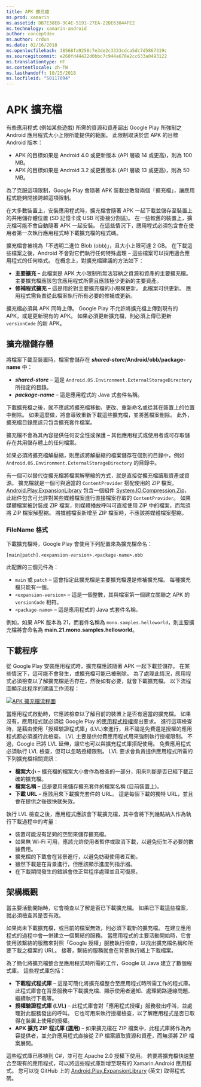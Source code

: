 ```yaml
---
title: APK 擴充檔
ms.prod: xamarin
ms.assetid: DB7E38E8-3C4E-5191-27EA-22DE63044FE2
ms.technology: xamarin-android
author: conceptdev
ms.author: crdun
ms.date: 02/16/2018
ms.openlocfilehash: 38568fa9258c7e3de2c3333cdca5dc7d5867319c
ms.sourcegitcommit: e268fd44422d0bbc7c944a678e2cc633a0493122
ms.translationtype: HT
ms.contentlocale: zh-TW
ms.lasthandoff: 10/25/2018
ms.locfileid: "50117094"
---
```

# <a name="apk-expansion-files"></a>APK 擴充檔

有些應用程式 (例如某些遊戲) 所需的資源和資產超出 Google Play 所強制之 Android 應用程式大小上限所能提供的範圍。 此限制取決於您 APK 的目標 Android 版本：

-  APK 的目標如果是 Android 4.0 或更新版本 (API 層級 14 或更高)，則為 100 MB。
-  APK 的目標如果是 Android 3.2 或更舊版本 (API 層級 13 或更高)，則為 50 MB。

為了克服這項限制，Google Play 會隨著 APK 裝載並散發兩個「擴充檔」，讓應用程式能夠間接跨越這項限制。 

在大多數裝置上，安裝應用程式時，擴充檔會隨著 APK 一起下載並儲存至裝置上的共用儲存體位置 (SD 記憶卡或 USB 可掛接分割區)。 在一些較舊的裝置上，擴充檔可能不會自動隨著 APK 一起安裝。 在這些情況下，應用程式必須包含會在使用者第一次執行應用程式時下載擴充檔的程式碼。

擴充檔會被視為「不透明二進位 Blob (obb)」，且大小上限可達 2 GB。 在下載這些檔案之後，Android 不會對它們執行任何特殊處理 &ndash; 這些檔案可以採用適合應用程式的任何格式。 在概念上，對擴充檔建議的方法如下：

-   **主要擴充**  &ndash; 此檔案是 APK 大小限制所無法容納之資源和資產的主要擴充檔。 主要擴充檔應該包含應用程式所需且應該極少更新的主要資產。
-   **修補程式擴充**  &ndash; 這是用於對主要擴充檔的小規模更新。 此檔案可供更新。 應用程式需負責從此檔案執行所有必要的修補或更新。


擴充檔必須與 APK 同時上傳。
Google Play 不允許將擴充檔上傳到現有的 APK，或是更新現有的 APK。 如果必須更新擴充檔，則必須上傳已更新 `versionCode` 的新 APK。


## <a name="expansion-file-storage"></a>擴充檔儲存體

將檔案下載至裝置時，檔案會儲存在 **_shared-store_/Android/obb/package-name** 中：

-   **_shared-store_** &ndash; 這是 `Android.OS.Environment.ExternalStorageDirectory` 所指定的目錄。
-   **_package-name_** &ndash; 這是應用程式的 Java 式套件名稱。


下載擴充檔之後，就不應該將擴充檔移動、更改、重新命名或從其在裝置上的位置中刪除。 如果這麼做，將會導致重新下載這些擴充檔，並將舊檔案刪除。 此外，擴充檔目錄應該只包含擴充套件檔案。

擴充檔不會為其內容提供任何安全性或保護 &ndash; 其他應用程式或使用者或可存取儲存在共用儲存體上的任何檔案。

如果必須將擴充檔解壓縮，則應該將解壓縮的檔案儲存在個別的目錄中，例如 `Android.OS.Environment.ExternalStorageDirectory` 的目錄中。

有一個可以替代從擴充檔將檔案解壓縮的方式，就是直接從擴充檔讀取資產或資源。 擴充檔就是一個可與適當的 `ContentProvider` 搭配使用的 ZIP 檔案。 [Android.Play.ExpansionLibrary](https://github.com/mattleibow/Android.Play.ExpansionLibrary) 包含一個組件 [System.IO.Compression.Zip](https://github.com/mattleibow/Android.Play.ExpansionLibrary/tree/master/System.IO.Compression.Zip)，此組件包含可允許對某些媒體檔案進行直接檔案存取的 `ContentProvider`。 如果媒體檔案被封裝成 ZIP 檔案，則媒體播放呼叫可直接使用 ZIP 中的檔案，而無須將 ZIP 檔案解壓縮。 將媒體檔案新增至 ZIP 檔案時，不應該將媒體檔案壓縮。 


### <a name="filename-format"></a>FileName 格式

下載擴充檔時，Google Play 會使用下列配置來為擴充檔命名：

    [main|patch].<expansion-version>.<package-name>.obb

此配置的三個元件為：

-   `main` 或 `patch` &ndash; 這會指定此擴充檔是主要擴充檔還是修補擴充檔。 每種擴充檔只能有一個。
-   `<expansion-version>`  &ndash; 這是一個整數，其與檔案第一個建立關聯之 APK 的 `versionCode` 相符。
-   `<package-name>` &ndash; 這是應用程式的 Java 式套件名稱。


例如，如果 APK 版本為 21，而套件名稱為 `mono.samples.helloworld`，則主要擴充檔將會命名為 **main.21.mono.samples.helloworld**。


## <a name="download-process"></a>下載程序

從 Google Play 安裝應用程式時，擴充檔應該隨著 APK 一起下載並儲存。 在某些情況下，這可能不會發生，或擴充檔可能已被刪除。 為了處理此情況，應用程式必須檢查以了解擴充檔是否存在，然後如有必要，就會下載擴充檔。 以下流程圖顯示此程序的建議工作流程：

[![APK 擴充檔流程圖](apk-expansion-files-images/apkexpansion.png)](apk-expansion-files-images/apkexpansion.png#lightbox)

當應用程式啟動時，它應該檢查以了解目前的裝置上是否有適當的擴充檔。 如果沒有，應用程式就必須從 Google Play 的[應用程式授權](http://developer.android.com/google/play/licensing/index.html)提出要求。 進行這項檢查時，是藉由使用「授權驗證程式庫」(LVL)來進行，且不論是免費還是授權的應用程式都必須進行此檢查。 LVL 主要是供付費應用程式用來強制執行授權限制。 不過，Google 已將 LVL 延伸，讓它也可以與擴充程式庫搭配使用。 免費應用程式必須執行 LVL 檢查，但可以忽略授權限制。 LVL 要求會負責提供應用程式所需的下列擴充檔相關資訊： 

-   **檔案大小** &ndash; 擴充檔的檔案大小會作為檢查的一部分，用來判斷是否已經下載正確的擴充檔。
-   **檔案名稱** &ndash; 這是要用來儲存擴充套件的檔案名稱 (目前裝置上)。
-   **下載 URL**  &ndash; 應該用來下載擴充套件的 URL。 這是每個下載的獨特 URL，並且會在提供之後很快就失效。


執行 LVL 檢查之後，應用程式應該會下載擴充檔，其中會將下列幾點納入作為執行下載過程中的考量：

-  裝置可能沒有足夠的空間來儲存擴充檔。
-  如果無 Wi-Fi 可用，應該允許使用者暫停或取消下載，以避免衍生不必要的數據費用。
-  擴充檔的下載會在背景進行，以避免妨礙使用者互動。
-  雖然下載是在背景進行，但應該顯示進度列指示器。
-  在下載期間發生的錯誤會依正常程序處理並且可復原。



## <a name="architectural-overview"></a>架構概觀

當主要活動開始時，它會檢查以了解是否已下載擴充檔。 如果已下載這些檔案，就必須檢查其是否有效。

如果尚未下載擴充檔，或目前的檔案無效，則必須下載新的擴充檔。 在建立應用程式的過程中會一併建立一個繫結的服務。 當應用程式的主要活動開始時，它會使用該繫結的服務來對照「Google 授權」服務執行檢查，以找出擴充檔名稱和所要下載之檔案的 URL。 接著，繫結的服務就會在背景執行緒上下載檔案。

為了簡化將擴充檔整合至應用程式時所需的工作，Google 以 Java 建立了數個程式庫。 這些程式庫包括：

-   **下載程式程式庫**  &ndash; 這是可簡化將擴充檔整合至應用程式時所需工作的程式庫。 此程式庫會在背景服務中下載擴充檔、顯示使用者通知、處理網路連線問題、繼續執行下載等。
-   **授權驗證程式庫 (LVL)**  &ndash; 此程式庫會對「應用程式授權」服務發出呼叫，並處理對此服務發出的呼叫。 它也可用來執行授權檢查，以了解應用程式是否已取得在裝置上使用的授權。
-   **APK 擴充 ZIP 程式庫 (選用)**  &ndash; 如果擴充檔在 ZIP 檔案中，此程式庫將作為內容提供者，並允許應用程式直接從 ZIP 檔案讀取資源和資產，而無須將 ZIP 檔案展開。


這些程式庫已移植到 C#，並可在 Apache 2.0 授權下使用。 若要將擴充檔快速整合至現有的應用程式，可以將這些程式庫新增至現有的 Xamarin.Android 應用程式。 您可以從 GitHub 上的 [Android.Play.ExpansionLibrary](https://github.com/mattleibow/Android.Play.ExpansionLibrary) \(英文\) 取得程式碼。
